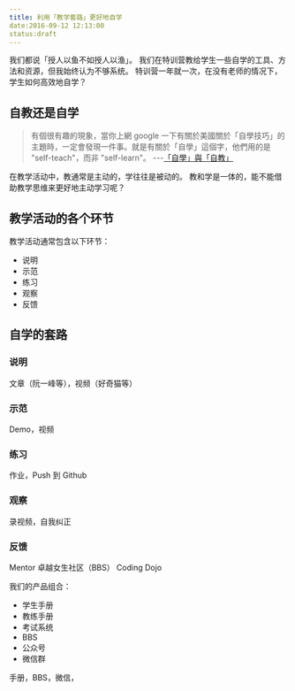 ```yaml
---
title: 利用「教学套路」更好地自学
date:2016-09-12 12:13:00
status:draft
---
```

我们都说「授人以鱼不如授人以渔」。
我们在特训营教给学生一些自学的工具、方法和资源，但我始终认为不够系统。
特训营一年就一次，在没有老师的情况下，学生如何高效地自学？

## 自教还是自学
>有個很有趣的現象，當你上網 google 一下有關於美國關於「自學技巧」的主題時，一定會發現一件事。就是有關於「自學」這個字，他們用的是 "self-teach"，而非 "self-learn"。 ---[「自學」與「自教」](http://smalltalk.xdite.net/posts/773510-self-learn-and-self-teach)

在教学活动中，教通常是主动的，学往往是被动的。
教和学是一体的，能不能借助教学思维来更好地主动学习呢？

## 教学活动的各个环节
教学活动通常包含以下环节：
* 说明
* 示范
* 练习
* 观察
* 反馈

## 自学的套路
### 说明
文章（阮一峰等），视频（好奇猫等）
### 示范
Demo，视频
### 练习
作业，Push 到 Github
### 观察
录视频，自我纠正
### 反馈
Mentor
卓越女生社区（BBS）
Coding Dojo

我们的产品组合：
* 学生手册
* 教练手册
* 考试系统
* BBS
* 公众号
* 微信群

手册，BBS，微信，
